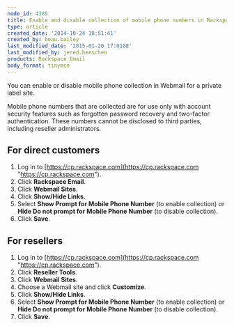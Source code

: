```yaml
---
node_id: 4385
title: Enable and disable collection of mobile phone numbers in Rackspace Webmail
type: article
created_date: '2014-10-24 18:51:41'
created_by: beau.bailey
last_modified_date: '2015-01-20 17:0108'
last_modified_by: jered.heeschen
products: Rackspace Email
body_format: tinymce
---
```


You can enable or disable mobile phone collection in Webmail for a
private label site.

Mobile phone numbers that are collected are for use only with account
security features such as forgotten password recovery and two-factor
authentication. These numbers cannot be disclosed to third parties,
including reseller administrators.

For direct customers
--------------------

1.  Log in to
    [https://cp.rackspace.com](https://cp.rackspace.com "https://cp.rackspace.com").
2.  Click **Rackspace Email**.
3.  Click **Webmail Sites**.
4.  Click **Show/Hide Links**.
5.  Select **Show Prompt for Mobile Phone Number** (to enable
    collection) or **Hide Do not prompt for Mobile Phone Number** (to
    disable collection).
6.  Click **Save**.

 For resellers
--------------

1.  Log in to
    [https://cp.rackspace.com](https://cp.rackspace.com "https://cp.rackspace.com").
2.  Click **Reseller Tools**.
3.  Click **Webmail Sites**.
4.  Choose a Webmail site and click **Customize**.
5.  Click **Show/Hide Links**.
6.  Select **Show Prompt for Mobile Phone Number** (to enable
    collection) or **Hide Do not prompt for Mobile Phone Number** (to
    disable collection).
7.  Click **Save**.


